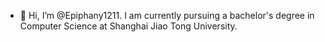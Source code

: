 - 👋 Hi, I’m @Epiphany1211.
I am currently pursuing a bachelor's degree in Computer Science at Shanghai Jiao Tong University.

<!-- - 👀 I’m interested in ...
- 🌱 I’m currently learning ...
- 💞️ I’m looking to collaborate on ...
- 📫 How to reach me ...
- 😄 Pronouns: ...
- ⚡ Fun fact: ... -->


<!---
Epiphany1211/Epiphany1211 is a ✨ special ✨ repository because its `README.md` (this file) appears on your GitHub profile.
You can click the Preview link to take a look at your changes.
--->
